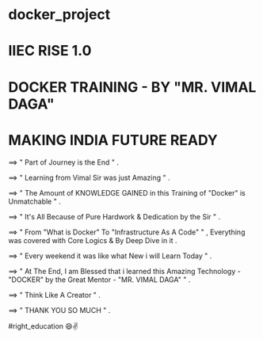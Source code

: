 # docker_project
# IIEC RISE 1.0
# DOCKER TRAINING - BY "MR. VIMAL DAGA" 
# MAKING INDIA FUTURE READY

==> " Part of Journey is the End " .

==> " Learning from Vimal Sir was just Amazing " .

==> " The Amount of KNOWLEDGE GAINED in this Training of "Docker" is Unmatchable " .

==> " It's All Because of Pure Hardwork & Dedication by the Sir " .

==> " From "What is Docker" To "Infrastructure As A Code" " , Everything was covered with Core Logics & By Deep Dive in it .

==> " Every weekend it was like what New i will Learn Today " .

==> " At The End, I am Blessed that i learned this Amazing Technology - "DOCKER" by the Great Mentor - "MR. VIMAL DAGA" " .

==> " Think Like A Creator " .

==> " THANK YOU SO MUCH " .

#right_education 😄✌
